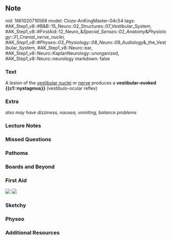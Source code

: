 ## Note
nid: 1661020716568
model: Cloze-AnKingMaster-04c54
tags: #AK_Step1_v8::#B&B::15_Neuro::02_Structures::07_Vestibular_System, #AK_Step1_v8::#FirstAid::12_Neuro_&_Special_Senses::02_Anatomy_&_Physiology::31_Cranial_nerve_nuclei, #AK_Step1_v8::#Physeo::03_Physiology::08_Neuro::09_Audiology_&_the_Vestibular_System, #AK_Step1_v8::Neuro::ear, #AK_Step1_v8::Neuro::KaplanNeurology::unorganized, #AK_Step1_v8::Neuro::neurology
markdown: false

### Text
<div>
  A lesion of the <u>vestibular nuclei</u> or <u>nerve</u> produces
  a <b>vestibular-evoked {{c1::nystagmus}}</b> (vestibulo-ocular
  reflex)
</div>

### Extra
<i>also may have dizziness, nausea, vomiting, balance problems</i>

### Lecture Notes


### Missed Questions


### Pathoma


### Boards and Beyond


### First Aid
<img src="tmp4QQYpq.png"> <img src="tmp7FZJjK.png">

### Sketchy


### Physeo


### Additional Resources

